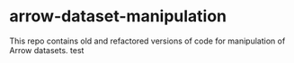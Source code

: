 # arrow-dataset-manipulation
This repo contains old and refactored versions of code for manipulation of Arrow datasets.
test
